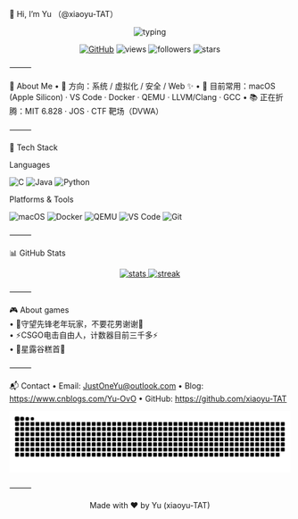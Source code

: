🙌 Hi, I’m Yu （@xiaoyu-TAT）

<p align="center">
  <img src="https://readme-typing-svg.herokuapp.com?duration=2500&pause=500&multiline=true&width=700&height=90&lines=Hello%2C+world!+I%E2%80%99m+Yu;A+developer+who+loves+%F0%9F%92%BB+systems%2C+%F0%9F%94%AE+security%2C+and+%F0%9F%8E%A8+design" alt="typing" />
</p>


<p align="center">
  <a href="https://github.com/xiaoyu-TAT"><img src="https://img.shields.io/badge/GitHub-181717?logo=github&logoColor=white" alt="GitHub"></a>
  <img src="https://komarev.com/ghpvc/?username=xiaoyu-TAT&style=flat&label=Profile+Views" alt="views" />
  <img src="https://img.shields.io/github/followers/xiaoyu-TAT?style=flat&label=Followers" alt="followers" />
  <img src="https://img.shields.io/github/stars/xiaoyu-TAT?affiliations=OWNER%2CCOLLABORATOR&label=Profile%20Stars" alt="stars" />
</p>



⸻

🚀 About Me
	•	🎯 方向：系统 / 虚拟化 / 安全 / Web ✨
	•	🧰 目前常用：macOS (Apple Silicon) · VS Code · Docker · QEMU · LLVM/Clang · GCC
	•	📚 正在折腾：MIT 6.828 · JOS · CTF 靶场（DVWA）

⸻

🧩 Tech Stack

Languages

<p>
  <img alt="C" src="https://img.shields.io/badge/C-A8B9CC?logo=c&logoColor=white" />
  <img alt="Java" src="https://img.shields.io/badge/Java-007396?logo=java&logoColor=white" />
  <img alt="Python" src="https://img.shields.io/badge/Python-3776AB?logo=python&logoColor=white" />
</p>


Platforms & Tools

<p>
  <img alt="macOS" src="https://img.shields.io/badge/macOS-000000?logo=apple&logoColor=white" />
  <img alt="Docker" src="https://img.shields.io/badge/Docker-2496ED?logo=docker&logoColor=white" />
  <img alt="QEMU" src="https://img.shields.io/badge/QEMU-FF6600?logo=qemu&logoColor=white" />
  <img alt="VS Code" src="https://img.shields.io/badge/VS%20Code-007ACC?logo=visualstudiocode&logoColor=white" />
  <img alt="Git" src="https://img.shields.io/badge/Git-F05032?logo=git&logoColor=white" />
</p>



⸻

📊 GitHub Stats

<div align="center">
<a href="https://github.com/xiaoyu-TAT">
  <img height="160" src="https://github-readme-stats.vercel.app/api?username=xiaoyu-TAT&show_icons=true&rank_icon=github&include_all_commits=true&hide_title=true&hide_border=true" alt="stats" />
</a>
<a href="https://github.com/xiaoyu-TAT">
  <img height="160" src="https://github-readme-streak-stats.herokuapp.com/?user=xiaoyu-TAT&hide_border=true" alt="streak" />
</a>
</div>






⸻

🎮	About games  
	•	🙏守望先锋老年玩家，不要花男谢谢🙏  
	•	⚡️CSGO电击自由人，计数器目前三千多⚡️  
	•	🙌星露谷糕首🙌  

⸻

📬 Contact
	•	Email: JustOneYu@outlook.com
	•	Blog: https://www.cnblogs.com/Yu-OvO
	•	GitHub: https://github.com/xiaoyu-TAT



<p align="center">
  <img src="https://raw.githubusercontent.com/xiaoyu-TAT/xiaoyu-TAT/main/dist/snake.svg" alt="snake" />
</p>


⸻


<p align="center">Made with ❤️ by Yu (xiaoyu-TAT)</p>
